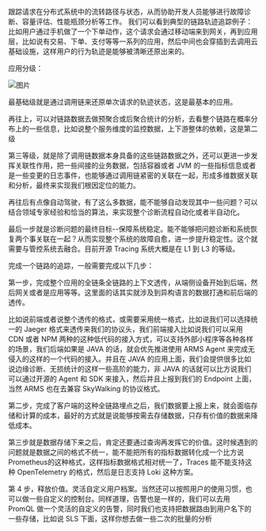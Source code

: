 跟踪请求在分布式系统中的流转路径与状态，从而协助开发人员能够进行故障诊断、容量评估、性能瓶颈分析等工作。 我们可以看到典型的链路轨迹追踪例子：比如用户通过手机做了一个下单动作，这个请求会通过移动端来到网关，再到应用层，比如说有交易、下单、支付等等一系列的应用，然后中间也会穿插到去调用云基础设施，这样用户的行为轨迹是能够被清晰还原出来的。

应用分级：

![图片](https://mmbiz.qpic.cn/mmbiz_jpg/tMJtfgIIibWJ7QENrvArSiaFJEFXtnOhPn8ibMtAvR2lnDddjGib2fFX85e8XWx7PFOKBvicIiahbu7L40HnG19q4MvQ/640?wx_fmt=jpeg&tp=webp&wxfrom=5&wx_lazy=1&wx_co=1)

最基础级就是通过调用链来还原单次请求的轨迹状态，这是最基本的应用。

再往上，可以对链路数据去做预聚合或后聚合统计的分析，去看整个链路在概率分布上的一些信息，比如说整个服务维度的监控数据，上下游整体的依赖，这是第二级

第三等级，就是除了调用链数据本身具备的这些链路数据之外，还可以更进一步发挥关联性作用，把一些间接的业务数据，包括容器或者 JVM 的一些指标信息或者是一些变更的日志事件，也能够通过调用链紧密的关联在一起，形成多维数据关联和分析，最终来实现我们根因定位的能力。

再往后有点像自动驾驶，有了这么多数据，能不能够自动发现其中一些问题？可以结合领域专家经验和恰当的算法，来实现整个诊断流程自动化或者半自动化。 

最后一步就是诊断问题的最终目标--保障系统稳定。能不能够把问题诊断和系统恢复两个事关联在一起？从而实现整个系统的故障自愈，进一步提升稳定性。这个就需要与管控系统去融合。目前开源 Tracing 系统大概是在 L1 到 L3 的等级。

完成一个链路的追踪，一般需要完成以下几步：

第一步，完成整个应用的全链条全链路的上下文透传，从端侧设备开始到后端，然后网关或者是应用等等。这里面的话其实就涉及到异构语言的数据打通和前后端的透传。

比如说前端或者说整个透传的格式，或需要采用统一格式，比如说我们可以选择统一的 Jaeger 格式来透传来我们的协议头，我们前端接入比如说我们可以采用 CDN 或者 NPM 两种的这种低代码的接入方式，可以支持外部小程序等各种各样的场景，我们后端如果是 JAVA 的话，就会优先推进使用 ARMS Agent 来完成无侵入的这样的一个代码的接入。并且在 JAVA 的应用上面，我们会提供很多比如说边缘诊断、无损统计的这样一些高阶的能力，非 JAVA 的话就可以比方说我们可以通过开源的 Agent 和 SDK 来接入，然后并且上报到我们的 Endpoint 上面，当然 ARMS 也在去兼容 SkyWalking 的协议格式。

第二步，完成了客户端的这种全链路埋点之后，我们数据要上报上来，就会面临存储和计算的成本，最好的方式就是说能够按需去存储数据，只存有价值的数据来降低成本。



第三步就是数据存储下来之后，肯定还要通过查询再发挥它的价值。这时候遇到的问题就是数据之间的格式不统一，能不能把所有的指标数据转化成一个比方说 Prometheus的这种格式，这样指标数据格式相对统一了，Traces 能不能支持这种 OpenTelemetry 的格式，然后是日志支持 Loki 这种方案。

第 4 步，释放价值。灵活自定义用户档案。当然还可以按照用户的使用习惯，也可以做一些自定义的控制台。同样道理，告警也是一样的，我们可以去用 PromQL 做一个灵活的自定义的告警，同时我们也支持把数据路由到用户名下的一些存储，比如说 SLS 下面，这样你想去做一些二次的批量的分析

